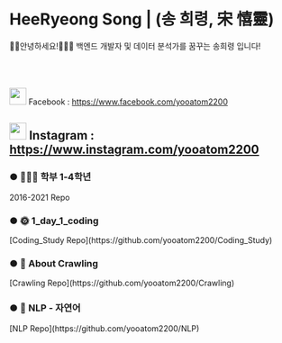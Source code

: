 # HeeRyeong Song | (송 희령, 宋 憘靈)
🙋🏻안녕하세요!🙋🏻‍♀️   백엔드 개발자 및 데이터 분석가를 꿈꾸는 송희령 입니다!<br><br><br><br>


<image src = https://user-images.githubusercontent.com/64974480/107155416-9a180b80-69bb-11eb-8cf0-a3c2c8aca96b.png width = "30" height = "30"> Facebook : https://www.facebook.com/yooatom2200
  
<image src = https://upload.wikimedia.org/wikipedia/commons/a/a5/Instagram_icon.png width = "30" height = "30"> Instagram : https://www.instagram.com/yooatom2200
------  
<h3>● 🧑🏻‍🎓 학부 1-4학년</h3>
2016-2021 Repo

<h3>● 🌞 1_day_1_coding</h3>
[Coding_Study Repo](https://github.com/yooatom2200/Coding_Study)

<h3>● 🔎 About Crawling</h3>
[Crawling Repo](https://github.com/yooatom2200/Crawling)

<h3>● 📖 NLP - 자연어</h3>
[NLP Repo](https://github.com/yooatom2200/NLP)
